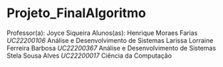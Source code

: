 # Projeto_FinalAlgoritmo

Professor(a): Joyce Siqueira
Alunos(as): Henrique Moraes Farias              *UC22200106*           Análise e Desenvolvimento de Sistemas
            Larissa Lorraine Ferreira Barbosa    *UC22200367*           Análise e Desenvolvimento de Sistemas
            Stela Sousa Alves                     *UC22200017*           Ciência da Computação

